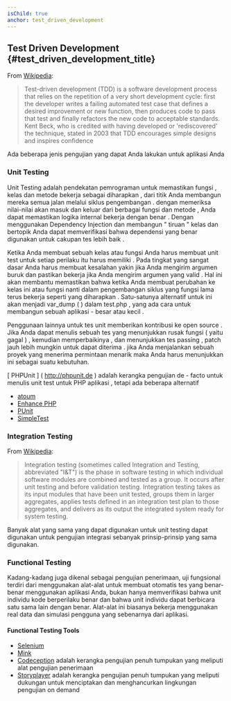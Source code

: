 ```yaml
---
isChild: true
anchor: test_driven_development
---
```


## Test Driven Development {#test_driven_development_title}

From [Wikipedia](http://en.wikipedia.org/wiki/Test-driven_development):

> Test-driven development (TDD) is a software development process that relies on the repetition of a very short development cycle: first the developer writes a failing automated test case that defines a desired improvement or new function, then produces code to pass that test and finally refactors the new code to acceptable standards. Kent Beck, who is credited with having developed or 'rediscovered' the technique, stated in 2003 that TDD encourages simple designs and inspires confidence

Ada beberapa jenis pengujian yang dapat Anda lakukan untuk aplikasi Anda

### Unit Testing

Unit Testing adalah pendekatan pemrograman untuk memastikan fungsi , kelas dan metode bekerja sebagai
diharapkan , dari titik Anda membangun mereka semua jalan melalui siklus pengembangan . dengan memeriksa
nilai-nilai akan masuk dan keluar dari berbagai fungsi dan metode , Anda dapat memastikan logika internal
bekerja dengan benar . Dengan menggunakan Dependency Injection dan membangun " tiruan " kelas dan bertopik Anda dapat memverifikasi bahwa dependensi yang benar digunakan untuk cakupan tes lebih baik .

Ketika Anda membuat sebuah kelas atau fungsi Anda harus membuat unit test untuk setiap perilaku itu harus memiliki . Pada tingkat yang sangat dasar Anda harus
membuat kesalahan yakin jika Anda mengirim argumen buruk dan pastikan bekerja jika Anda mengirim argumen yang valid .
Hal ini akan membantu memastikan bahwa ketika Anda membuat perubahan ke kelas ini atau fungsi nanti dalam pengembangan
siklus yang fungsi lama terus bekerja seperti yang diharapkan . Satu-satunya alternatif untuk ini akan menjadi
var_dump ( ) dalam test.php , yang ada cara untuk membangun sebuah aplikasi - besar atau kecil .

Penggunaan lainnya untuk tes unit memberikan kontribusi ke open source . Jika Anda dapat menulis sebuah tes yang menunjukkan rusak
fungsi ( yaitu gagal ) , kemudian memperbaikinya , dan menunjukkan tes passing , patch jauh lebih mungkin untuk dapat diterima . jika
Anda menjalankan sebuah proyek yang menerima permintaan menarik maka Anda harus menunjukkan ini sebagai suatu kebutuhan.

[ PHPUnit ] ( http://phpunit.de ) adalah kerangka pengujian de - facto untuk menulis unit test untuk PHP
aplikasi , tetapi ada beberapa alternatif

* [atoum](https://github.com/atoum/atoum)
* [Enhance PHP](https://github.com/Enhance-PHP/Enhance-PHP)
* [PUnit](http://punit.smf.me.uk/)
* [SimpleTest](http://simpletest.org)


### Integration Testing

From [Wikipedia](http://en.wikipedia.org/wiki/Integration_testing):

> Integration testing (sometimes called Integration and Testing, abbreviated "I&T") is the phase in software testing in which individual software modules are combined and tested as a group. It occurs after unit testing and before validation testing. Integration testing takes as its input modules that have been unit tested, groups them in larger aggregates, applies tests defined in an integration test plan to those aggregates, and delivers as its output the integrated system ready for system testing.

Banyak alat yang sama yang dapat digunakan untuk unit testing dapat digunakan untuk pengujian integrasi sebanyak
prinsip-prinsip yang sama digunakan.

### Functional Testing

Kadang-kadang juga dikenal sebagai pengujian penerimaan, uji fungsional terdiri dari menggunakan alat-alat untuk membuat otomatis
tes yang benar-benar menggunakan aplikasi Anda, bukan hanya memverifikasi bahwa unit individu kode berperilaku
benar dan bahwa unit individu dapat berbicara satu sama lain dengan benar. Alat-alat ini biasanya bekerja menggunakan real
data dan simulasi pengguna yang sebenarnya dari aplikasi.

#### Functional Testing Tools

* [Selenium](http://seleniumhq.com)
* [Mink](http://mink.behat.org)
* [Codeception](http://codeception.com) adalah kerangka pengujian penuh tumpukan yang meliputi alat pengujian penerimaan
* [Storyplayer](http://datasift.github.io/storyplayer) adalah kerangka pengujian penuh tumpukan yang meliputi dukungan untuk menciptakan dan menghancurkan lingkungan pengujian on demand
